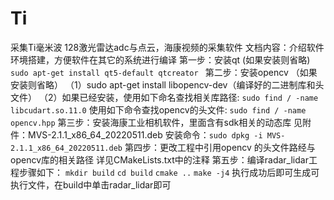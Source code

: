 # Ti
采集Ti毫米波 128激光雷达adc与点云，海康视频的采集软件
文档内容：介绍软件环境搭建，方便软件在其它的系统进行编译
第一步：安装qt (如果安装则省略)
    `sudo apt-get install qt5-default qtcreator `
第二步：安装opencv （如果安装则省略）
    （1）sudo apt-get install libopencv-dev（编译好的二进制库和头文件） 
    （2）如果已经安装，使用如下命名查找相关库路径:
        `sudo find / -name libcudart.so.11.0`
        使用如下命令查找opencv的头文件:
        `sudo find / -name opencv.hpp`
第三步：安装海康工业相机软件，里面含有sdk相关的动态库
    见附件：MVS-2.1.1_x86_64_20220511.deb
    安装命令：`sudo dpkg -i MVS-2.1.1_x86_64_20220511.deb`
第四步：更改工程中引用opencv 的头文件路经与opencv库的相关路径
    详见CMakeLists.txt中的注释
第五步：编译radar_lidar工程步骤如下：
    `mkdir build`
    `cd build`
    `cmake ..`
    `make -j4`
    执行成功后即可生成可执行文件，在build中单击radar_lidar即可
